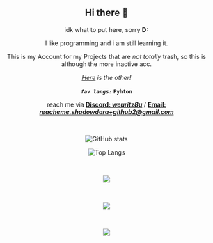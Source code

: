 <div align="center">

## Hi there 👋

idk what to put here, sorry **D:**

I like programming and i am still learning it.

This is my Account for my Projects that are *not totally* trash, so this is although the more inactive acc.

*[Here](https://github.com/shadowdara) is the other!*

***`fav langs:`* `Pyhton`**

reach me via **[Discord: *weuritz8u*](https://discord.gg/9Jh8B8pkJa)** / <b><a href="mailito:reacheme.shadowdara+github2@gmail.com">Email: <i>reacheme.shadowdara+github2@gmail.com</i><a></b>

<br>

![GitHub stats](https://github-readme-stats.vercel.app/api?username=weuritz8u&theme=midnight-purple&show_icons=true)

![Top Langs](https://github-readme-stats.vercel.app/api/top-langs/?username=weuritz8u&theme=midnight-purple&layout=compact&hide=markdown)

<br>

![](https://github-readme-streak-stats.herokuapp.com/?user=weuritz8u&theme=midnight-purple)

<br>

![](https://github-readme-activity-graph.vercel.app/graph?username=weuritz8u&bg_color=000000&color=9745f5&line=9745f5&point=FFFFFF)

<br>

![](https://github-profile-trophy.vercel.app/?username=weuritz8u&theme=algolia&margin-w=15&margin-h=15)

</div>

<!--

&langs_count=20

**weuritz8u/weuritz8u** is a ✨ _special_ ✨ repository because its `README.md` (this file) appears on your GitHub profile.

Here are some ideas to get you started:

- 🔭 I’m currently working on ...
- 🌱 I’m currently learning ...
- 👯 I’m looking to collaborate on ...
- 🤔 I’m looking for help with ...
- 💬 Ask me about ...
- 📫 How to reach me: ...
- 😄 Pronouns: ...
- ⚡ Fun fact: ...

pfp: https://de.wikipedia.org/wiki/Rockwell_B-1#/media/Datei:B1_fire.jpg

-->
